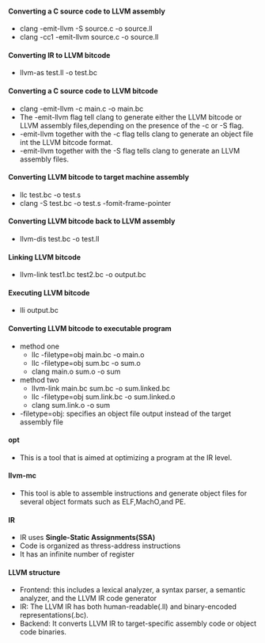 #### Converting a C source code to LLVM assembly
- clang -emit-llvm -S source.c -o source.ll
- clang -cc1 -emit-llvm source.c -o source.ll

#### Converting IR to LLVM bitcode
- llvm-as test.ll -o test.bc

#### Converting a C source code to LLVM bitcode
- clang -emit-llvm -c main.c -o main.bc
- The -emit-llvm flag tell clang to generate either the LLVM bitcode or LLVM assembly files,depending on the presence of the -c or -S flag.
- -emit-llvm together with the -c flag tells clang to generate an object file int the LLVM bitcode format.
- -emit-llvm together with the -S flag tells clang to generate an LLVM assembly files.

#### Converting LLVM bitcode to target machine assembly
- llc test.bc -o test.s
- clang -S test.bc -o test.s -fomit-frame-pointer

#### Converting LLVM bitcode back to LLVM assembly
- llvm-dis test.bc -o test.ll

#### Linking LLVM bitcode
- llvm-link test1.bc test2.bc -o output.bc

#### Executing LLVM bitcode
- lli output.bc

#### Converting LLVM bitcode to executable program
- method one
	- llc -filetype=obj main.bc -o main.o
	- llc -filetype=obj sum.bc -o sum.o
	- clang main.o sum.o -o sum
- method two
	- llvm-link main.bc sum.bc -o sum.linked.bc
	- llc -filetype=obj sum.link.bc -o sum.linked.o
	- clang sum.link.o -o sum
- -filetype=obj: specifies an object file output instead of the target assembly file

#### opt
- This is a tool that is aimed at optimizing a program at the IR level.

#### llvm-mc
- This tool is able to assemble instructions and generate object files for several object formats such as ELF,MachO,and PE.

#### IR
- IR uses **Single-Static Assignments(SSA)**
- Code is organized as thress-address instructions
- It has an infinite number of register

#### LLVM structure
- Frontend: this includes a lexical analyzer, a syntax parser, a semantic analyzer, and the LLVM IR code generator
- IR: The LLVM IR has both human-readable(.ll) and binary-encoded representations(.bc).
- Backend: It converts LLVM IR to target-specific assembly code or object code binaries.
